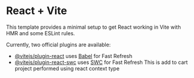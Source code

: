 # React + Vite

This template provides a minimal setup to get React working in Vite with HMR and some ESLint rules.

Currently, two official plugins are available:

- [@vitejs/plugin-react](https://github.com/vitejs/vite-plugin-react/blob/main/packages/plugin-react/README.md) uses [Babel](https://babeljs.io/) for Fast Refresh
- [@vitejs/plugin-react-swc](https://github.com/vitejs/vite-plugin-react-swc) uses [SWC](https://swc.rs/) for Fast Refresh
T h i s   i s   a d d   t o   c a r t   p r o j e c t   p e r f o r m e d   u s i n g   r e a c t   c o n t e x t   t y p e  
 